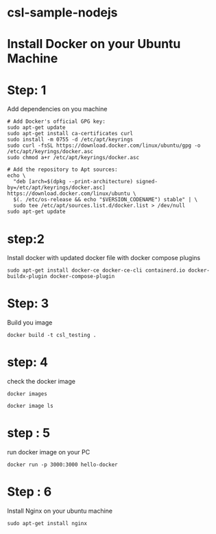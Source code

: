 # csl-sample-nodejs

# Install Docker on your Ubuntu Machine 
# Step: 1
Add dependencies on you machine
````
# Add Docker's official GPG key:
sudo apt-get update
sudo apt-get install ca-certificates curl
sudo install -m 0755 -d /etc/apt/keyrings
sudo curl -fsSL https://download.docker.com/linux/ubuntu/gpg -o /etc/apt/keyrings/docker.asc
sudo chmod a+r /etc/apt/keyrings/docker.asc

# Add the repository to Apt sources:
echo \
  "deb [arch=$(dpkg --print-architecture) signed-by=/etc/apt/keyrings/docker.asc] https://download.docker.com/linux/ubuntu \
  $(. /etc/os-release && echo "$VERSION_CODENAME") stable" | \
  sudo tee /etc/apt/sources.list.d/docker.list > /dev/null
sudo apt-get update

````
# step:2
Install docker with updated docker file with docker compose plugins
````
sudo apt-get install docker-ce docker-ce-cli containerd.io docker-buildx-plugin docker-compose-plugin

````

# Step: 3
Build you image
````
docker build -t csl_testing .

````

# step: 4
check the docker image
````
docker images

````
````
docker image ls

````

# step : 5
run docker image on your PC
````
docker run -p 3000:3000 hello-docker
````


# Step : 6
 Install Nginx on your ubuntu machine

````
sudo apt-get install nginx
````
````
````

